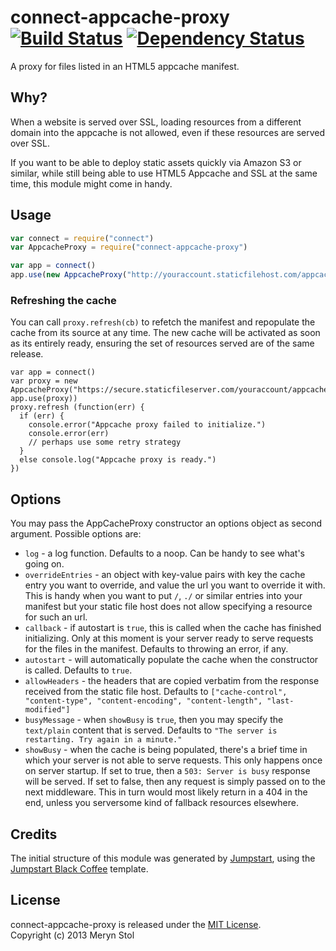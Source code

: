 # connect-appcache-proxy [![Build Status](https://travis-ci.org/meryn/connect-appcache-proxy.png?branch=master)](https://travis-ci.org/meryn/connect-appcache-proxy) [![Dependency Status](https://david-dm.org/meryn/connect-appcache-proxy.png)](https://david-dm.org/meryn/connect-appcache-proxy)

A proxy for files listed in an HTML5 appcache manifest.

## Why?

When a website is served over SSL, loading resources from a different domain into the appcache is not allowed, even if these resources are served over SSL. 

If you want to be able to deploy static assets quickly via Amazon S3 or similar, while still being able to use HTML5 Appcache and SSL at the same time, this module might come in handy.

## Usage

```javascript
var connect = require("connect")
var AppcacheProxy = require("connect-appcache-proxy")

var app = connect()
app.use(new AppcacheProxy("http://youraccount.staticfilehost.com/appcache.manifest"))
```

### Refreshing the cache

You can call `proxy.refresh(cb)` to refetch the manifest and repopulate the cache from its source at any time. The new cache will be activated as soon as its entirely ready, ensuring the set of resources served are of the same release.

```
var app = connect()
var proxy = new AppcacheProxy("https://secure.staticfileserver.com/youraccount/appcache.manifest")
app.use(proxy))
proxy.refresh (function(err) {
  if (err) {
    console.error("Appcache proxy failed to initialize.")
    console.error(err)
    // perhaps use some retry strategy
  }
  else console.log("Appcache proxy is ready.")
})

```

## Options

You may pass the AppCacheProxy constructor an options object as second argument. Possible options are:

* `log` - a log function. Defaults to a noop. Can be handy to see what's going on.
* `overrideEntries` - an object with key-value pairs with key the cache entry you want to override, and value the url you want to override it with. This is handy when you want to put `/`, `./` or similar entries into your manifest but your static file host does not allow specifying a resource for such an url.
* `callback` - if autostart is `true`, this is called when the cache has finished initializing. Only at this moment is your server ready to serve requests for the files in the manifest. Defaults to throwing an error, if any.
* `autostart` - will automatically populate the cache when the constructor is called. Defaults to `true`.
* `allowHeaders` - the headers that are copied verbatim from the response received from the static file host. Defaults to `["cache-control", "content-type", "content-encoding", "content-length", "last-modified"]`
* `busyMessage` - when `showBusy` is `true`, then you may specify the `text/plain` content that is served. Defaults to `"The server is restarting. Try again in a minute."`
* `showBusy` - when the cache is being populated, there's a brief time in which your server is not able to serve requests. This only happens once on server startup. If set to true, then a `503: Server is busy` response will be served. If set to false, then any request is simply passed on to the next middleware. This in turn would most likely return in a 404 in the end, unless you serversome kind of fallback resources elsewhere.

## Credits

The initial structure of this module was generated by [Jumpstart](https://github.com/meryn/jumpstart), using the [Jumpstart Black Coffee](https://github.com/meryn/jumpstart-black-coffee) template.

## License

connect-appcache-proxy is released under the [MIT License](http://opensource.org/licenses/MIT).  
Copyright (c) 2013 Meryn Stol  